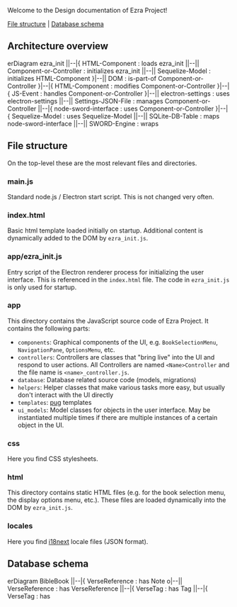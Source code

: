 Welcome to the Design documentation of Ezra Project!

<a href='#file-structure'>File structure</a> | <a href='#db-schema'>Database schema</a>

## Architecture overview

<div class="mermaid">
erDiagram
    ezra_init                 ||--|{    HTML-Component            : loads
    ezra_init                 ||--||    Component-or-Controller   : initializes
    ezra_init                 ||--||    Sequelize-Model           : initializes
    HTML-Component            }|--||    DOM                       : is-part-of
    Component-or-Controller   }|--|{    HTML-Component            : modifies
    Component-or-Controller   }|--|{    JS-Event                  : handles
    Component-or-Controller   }|--||    electron-settings         : uses
    electron-settings         ||--||    Settings-JSON-File        : manages
    Component-or-Controller   ||--|{    node-sword-interface      : uses
    Component-or-Controller   }|--|{    Sequelize-Model           : uses
    Sequelize-Model           ||--||    SQLite-DB-Table           : maps
    node-sword-interface      ||--||    SWORD-Engine              : wraps
</div>

<a name='file-structure'></a>

## File structure

On the top-level these are the most relevant files and directories.

### main.js

Standard node.js / Electron start script. This is not changed very often.

### index.html

Basic html template loaded initially on startup. Additional content is dynamically added to the DOM by `ezra_init.js`.

### app/ezra_init.js

Entry script of the Electron renderer process for initializing the user interface. This is referenced in the `index.html` file. The code in `ezra_init.js` is only used for startup.

### app

This directory contains the JavaScript source code of Ezra Project. It contains the following parts:

* `components`: Graphical components of the UI, e.g. `BookSelectionMenu`, `NavigationPane`, `OptionsMenu`, etc.
* `controllers`: Controllers are classes that "bring live" into the UI and respond to user actions. All Controllers are named `<Name>Controller` and the file name is `<name>_controller.js`.
* `database`: Database related source code (models, migrations)
* `helpers`: Helper classes that make various tasks more easy, but usually don't interact with the UI directly
* `templates`: [pug](https://pugjs.org/) templates
* `ui_models`: Model classes for objects in the user interface. May be instantiated multiple times if there are multiple instances of a certain object in the UI.

### css

Here you find CSS stylesheets.

### html

This directory contains static HTML files (e.g. for the book selection menu, the display options menu, etc.). These files are loaded dynamically into the DOM by `ezra_init.js`.

### locales

Here you find [i18next](https://www.i18next.com/) locale files (JSON format).

<a name='db-schema'></a>

## Database schema

<div class="mermaid">
erDiagram
    BibleBook                 ||--|{    VerseReference      : has
    Note                      o|--||    VerseReference      : has
    VerseReference            ||--|{    VerseTag            : has
    Tag                       ||--|{    VerseTag            : has
</div>

<script src="https://unpkg.com/mermaid@8.8.3/dist/mermaid.min.js"></script>